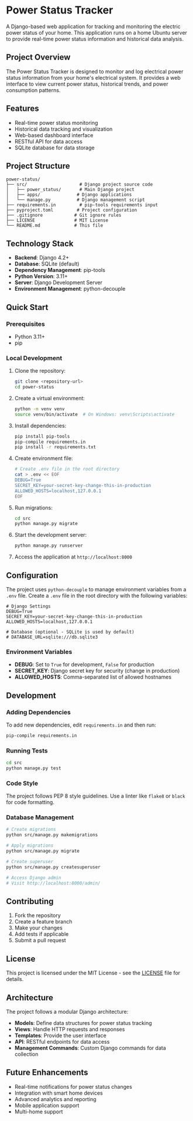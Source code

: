 # Power Status Tracker

A Django-based web application for tracking and monitoring the electric power status of your home. This application runs on a home Ubuntu server to provide real-time power status information and historical data analysis.

## Project Overview

The Power Status Tracker is designed to monitor and log electrical power status information from your home's electrical system. It provides a web interface to view current power status, historical trends, and power consumption patterns.

## Features

- Real-time power status monitoring
- Historical data tracking and visualization
- Web-based dashboard interface
- RESTful API for data access
- SQLite database for data storage

## Project Structure

```
power-status/
├── src/                    # Django project source code
│   ├── power_status/       # Main Django project
│   ├── apps/              # Django applications
│   └── manage.py          # Django management script
├── requirements.in         # pip-tools requirements input
├── pyproject.toml         # Project configuration
├── .gitignore            # Git ignore rules
├── LICENSE               # MIT License
└── README.md             # This file
```

## Technology Stack

- **Backend**: Django 4.2+
- **Database**: SQLite (default)
- **Dependency Management**: pip-tools
- **Python Version**: 3.11+
- **Server**: Django Development Server
- **Environment Management**: python-decouple

## Quick Start

### Prerequisites

- Python 3.11+
- pip

### Local Development

1. Clone the repository:
   ```bash
   git clone <repository-url>
   cd power-status
   ```

2. Create a virtual environment:
   ```bash
   python -m venv venv
   source venv/bin/activate  # On Windows: venv\Scripts\activate
   ```

3. Install dependencies:
   ```bash
   pip install pip-tools
   pip-compile requirements.in
   pip install -r requirements.txt
   ```

4. Create environment file:
   ```bash
   # Create .env file in the root directory
   cat > .env << EOF
   DEBUG=True
   SECRET_KEY=your-secret-key-change-this-in-production
   ALLOWED_HOSTS=localhost,127.0.0.1
   EOF
   ```

5. Run migrations:
   ```bash
   cd src
   python manage.py migrate
   ```

6. Start the development server:
   ```bash
   python manage.py runserver
   ```

7. Access the application at `http://localhost:8000`

## Configuration

The project uses `python-decouple` to manage environment variables from a `.env` file. Create a `.env` file in the root directory with the following variables:

```env
# Django Settings
DEBUG=True
SECRET_KEY=your-secret-key-change-this-in-production
ALLOWED_HOSTS=localhost,127.0.0.1

# Database (optional - SQLite is used by default)
# DATABASE_URL=sqlite:///db.sqlite3
```

### Environment Variables

- **DEBUG**: Set to `True` for development, `False` for production
- **SECRET_KEY**: Django secret key for security (change in production)
- **ALLOWED_HOSTS**: Comma-separated list of allowed hostnames

## Development

### Adding Dependencies

To add new dependencies, edit `requirements.in` and then run:
```bash
pip-compile requirements.in
```

### Running Tests

```bash
cd src
python manage.py test
```

### Code Style

The project follows PEP 8 style guidelines. Use a linter like `flake8` or `black` for code formatting.

### Database Management

```bash
# Create migrations
python src/manage.py makemigrations

# Apply migrations
python src/manage.py migrate

# Create superuser
python src/manage.py createsuperuser

# Access Django admin
# Visit http://localhost:8000/admin/
```

## Contributing

1. Fork the repository
2. Create a feature branch
3. Make your changes
4. Add tests if applicable
5. Submit a pull request

## License

This project is licensed under the MIT License - see the [LICENSE](LICENSE) file for details.

## Architecture

The project follows a modular Django architecture:

- **Models**: Define data structures for power status tracking
- **Views**: Handle HTTP requests and responses
- **Templates**: Provide the user interface
- **API**: RESTful endpoints for data access
- **Management Commands**: Custom Django commands for data collection

## Future Enhancements

- Real-time notifications for power status changes
- Integration with smart home devices
- Advanced analytics and reporting
- Mobile application support
- Multi-home support 